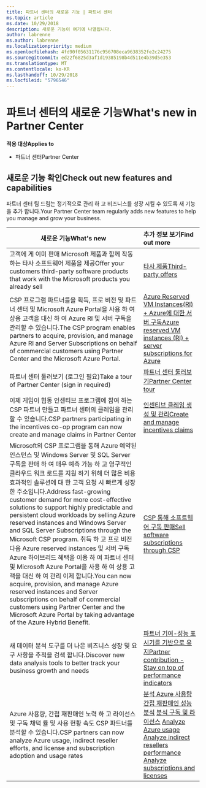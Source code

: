 ```yaml
---
title: 파트너 센터의 새로운 기능 | 파트너 센터
ms.topic: article
ms.date: 10/29/2018
description: 새로운 기능이 여기에 나열됩니다.
author: labrenne
ms.author: labrenne
ms.localizationpriority: medium
ms.openlocfilehash: 4fd90f05631176c956708eca9638352fe2c24275
ms.sourcegitcommit: ed22f6825d3af1d19385198b4d511e4b39d5e353
ms.translationtype: MT
ms.contentlocale: ko-KR
ms.lasthandoff: 10/29/2018
ms.locfileid: "5796546"
---
```

# <a name="whats-new-in-partner-center"></a><span data-ttu-id="ee471-103">파트너 센터의 새로운 기능</span><span class="sxs-lookup"><span data-stu-id="ee471-103">What's new in Partner Center</span></span>

**<span data-ttu-id="ee471-104">적용 대상</span><span class="sxs-lookup"><span data-stu-id="ee471-104">Applies to</span></span>**

-  <span data-ttu-id="ee471-105">파트너 센터</span><span class="sxs-lookup"><span data-stu-id="ee471-105">Partner Center</span></span>

## <a name="check-out-new-features-and-capabilities"></a><span data-ttu-id="ee471-106">새로운 기능 확인</span><span class="sxs-lookup"><span data-stu-id="ee471-106">Check out new features and capabilities</span></span> 

<span data-ttu-id="ee471-107">파트너 센터 팀 드림는 정기적으로 관리 하 고 비즈니스를 성장 시킬 수 있도록 새 기능을 추가 합니다.</span><span class="sxs-lookup"><span data-stu-id="ee471-107">Your Partner Center team regularly adds new features to help you manage and grow your business.</span></span>


|**<span data-ttu-id="ee471-108">새로운 기능</span><span class="sxs-lookup"><span data-stu-id="ee471-108">What's new</span></span>**   |**<span data-ttu-id="ee471-109">추가 정보 보기</span><span class="sxs-lookup"><span data-stu-id="ee471-109">Find out more</span></span>**   |
|----------------------|:-----------------|
|<span data-ttu-id="ee471-110">고객에 게 이미 판매 Microsoft 제품과 함께 작동 하는 타사 소프트웨어 제품을 제공</span><span class="sxs-lookup"><span data-stu-id="ee471-110">Offer your customers third-party software products that work with the Microsoft products you already sell</span></span>   | [<span data-ttu-id="ee471-111">타사 제품</span><span class="sxs-lookup"><span data-stu-id="ee471-111">Third-party offers</span></span>](third-party-offers.md)|
|<span data-ttu-id="ee471-112">CSP 프로그램 파트너를을 획득, 프로 비전 및 파트너 센터 및 Microsoft Azure Portal을 사용 하 여 상용 고객을 대신 하 여 Azure RI 및 서버 구독을 관리할 수 있습니다.</span><span class="sxs-lookup"><span data-stu-id="ee471-112">The CSP program enables partners to acquire, provision, and manage Azure RI and Server Subscriptions on behalf of commercial customers using Partner Center and the Microsoft Azure Portal.</span></span>|[<span data-ttu-id="ee471-113">Azure Reserved VM Instances(RI) + Azure에 대한 서버 구독</span><span class="sxs-lookup"><span data-stu-id="ee471-113">Azure reserved VM instances (RI) + server subscriptions for Azure</span></span>](azure-ri-server-subscriptions.md)|
|<span data-ttu-id="ee471-114">파트너 센터 둘러보기 (로그인 필요)</span><span class="sxs-lookup"><span data-stu-id="ee471-114">Take a tour of Partner Center (sign in required)</span></span>|[<span data-ttu-id="ee471-115">파트너 센터 둘러보기</span><span class="sxs-lookup"><span data-stu-id="ee471-115">Partner Center tour</span></span>](https://partnercenter.microsoft.com/pcv/redirect?authenticate=true&redirect=%2Fdashboard%2Foverview)|
|<span data-ttu-id="ee471-116">이제 게임이 협동 인센티브 프로그램에 참여 하는 CSP 파트너 만들고 파트너 센터의 클레임을 관리할 수 있습니다.</span><span class="sxs-lookup"><span data-stu-id="ee471-116">CSP partners participating in the incentives co-op program can now create and manage claims in Partner Center</span></span>|[<span data-ttu-id="ee471-117">인센티브 클레임 생성 및 관리</span><span class="sxs-lookup"><span data-stu-id="ee471-117">Create and manage incentives claims</span></span>](create-incentives-claims.md)|
|<span data-ttu-id="ee471-118">Microsoft의 CSP 프로그램을 통해 Azure 예약된 인스턴스 및 Windows Server 및 SQL Server 구독을 판매 하 여 매우 예측 가능 하 고 영구적인 클라우드 워크 로드를 지원 하기 위해 더 많은 비용 효과적인 솔루션에 대 한 고객 요청 시 빠르게 성장 한 주소입니다.</span><span class="sxs-lookup"><span data-stu-id="ee471-118">Address fast-growing customer demand for more cost-effective solutions to support highly predictable and persistent cloud workloads by selling Azure reserved instances and Windows Server and SQL Server Subscriptions through the Microsoft CSP program.</span></span> <span data-ttu-id="ee471-119">취득 하 고 프로 비전 다음 Azure reserved instances 및 서버 구독 Azure 하이브리드 혜택을 이용 하 여 파트너 센터 및 Microsoft Azure Portal을 사용 하 여 상용 고객을 대신 하 여 관리 이제 합니다.</span><span class="sxs-lookup"><span data-stu-id="ee471-119">You can now acquire, provision, and manage Azure reserved instances and Server subscriptions on behalf of commercial customers using Partner Center and the Microsoft Azure Portal by taking advantage of the Azure Hybrid Benefit.</span></span>|[<span data-ttu-id="ee471-120">CSP 통해 소프트웨어 구독 판매</span><span class="sxs-lookup"><span data-stu-id="ee471-120">Sell software subscriptions through CSP</span></span>](csp-software-subscriptions.md)|
|<span data-ttu-id="ee471-121">새 데이터 분석 도구를 더 나은 비즈니스 성장 및 요구 사항을 추적을 검색 합니다.</span><span class="sxs-lookup"><span data-stu-id="ee471-121">Discover new data analysis tools to better track your business growth and needs</span></span>| [<span data-ttu-id="ee471-122">파트너 기여-성능 표시기를 기반으로 유지</span><span class="sxs-lookup"><span data-stu-id="ee471-122">Partner contribution - Stay on top of performance indicators</span></span>](partner-contributions.md)|
|<span data-ttu-id="ee471-123">Azure 사용량, 간접 재판매인 노력 하 고 라이선스 및 구독 채택 률 및 사용 현황 속도 CSP 파트너를 분석할 수 있습니다.</span><span class="sxs-lookup"><span data-stu-id="ee471-123">CSP partners can now analyze Azure usage, indirect reseller efforts, and license and subscription adoption and usage rates</span></span>|<span data-ttu-id="ee471-124">[분석 Azure 사용량](analyze-azure-usage.md) [간접 재판매인 성능 분석](Analyze-indirect-resellers.md) [분석 구독 및 라이선스](analyze-subscriptions-licenses.md)      </span><span class="sxs-lookup"><span data-stu-id="ee471-124">[Analyze Azure usage](analyze-azure-usage.md)  [Analyze indirect resellers performance](Analyze-indirect-resellers.md)    [Analyze subscriptions and licenses](analyze-subscriptions-licenses.md)</span></span>|

